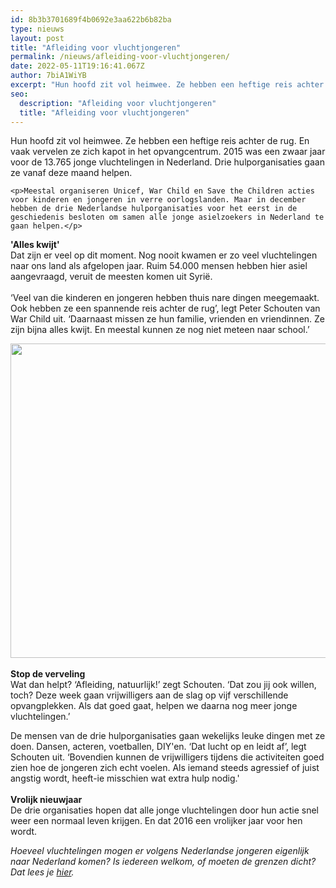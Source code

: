 ```yaml
---
id: 8b3b3701689f4b0692e3aa622b6b82ba
type: nieuws
layout: post
title: "Afleiding voor vluchtjongeren"
permalink: /nieuws/afleiding-voor-vluchtjongeren/
date: 2022-05-11T19:16:41.067Z
author: 7biA1WiYB
excerpt: "Hun hoofd zit vol heimwee. Ze hebben een heftige reis achter de rug. En vaak vervelen ze zich kapot in het opvangcentrum. 2015 was een zwaar jaar voor de 13.765 jonge vluchtelingen in Nederland. Drie hulporganisaties gaan ze vanaf deze maand helpen.  "
seo:
  description: "Afleiding voor vluchtjongeren"
  title: "Afleiding voor vluchtjongeren"
---
```

Hun hoofd zit vol heimwee. Ze hebben een heftige reis achter de rug. En vaak vervelen ze zich kapot in het opvangcentrum. 2015 was een zwaar jaar voor de 13.765 jonge vluchtelingen in Nederland. Drie hulporganisaties gaan ze vanaf deze maand helpen.  

    <p>Meestal organiseren Unicef, War Child en Save the Children acties voor kinderen en jongeren in verre oorlogslanden. Maar in december hebben de drie Nederlandse hulporganisaties voor het eerst in de geschiedenis besloten om samen alle jonge asielzoekers in Nederland te gaan helpen.</p>
<p><strong>'Alles kwijt'</strong><br>Dat zijn er veel op dit moment. Nog nooit kwamen er zo veel vluchtelingen naar ons land als afgelopen jaar. Ruim 54.000 mensen hebben hier asiel aangevraagd, veruit de meesten komen uit Syrië.<br><br>‘Veel van die kinderen en jongeren hebben thuis nare dingen meegemaakt. Ook hebben ze een spannende reis achter de rug’, legt Peter Schouten van War Child uit. ‘Daarnaast missen ze hun familie, vrienden en vriendinnen. Ze zijn bijna alles kwijt. En meestal kunnen ze nog niet meteen naar school.’</p>
<p><div class="media media-element-container media-default"><div id="file-14829" class="file file-image file-image-jpeg">

        
  
  <div class="content">
    <img title="Foto: ANP" height="503" width="850" class="media-element file-default" src="https://original.sevendays.nl/sites/default/files/ANP-34979167_1_0.jpg" alt="">  </div>

  
</div>
</div><br><strong>Stop de verveling</strong><br>Wat dan helpt? ‘Afleiding, natuurlijk!’ zegt Schouten. ‘Dat zou jij ook willen, toch? Deze week gaan vrijwilligers aan de slag op vijf verschillende opvangplekken. Als dat goed gaat, helpen we daarna nog meer jonge vluchtelingen.’
<p>De mensen van de drie hulporganisaties gaan wekelijks leuke dingen met ze doen. Dansen, acteren, voetballen, DIY'en. ‘Dat lucht op en leidt af’, legt Schouten uit. ‘Bovendien kunnen de vrijwilligers tijdens die activiteiten goed zien hoe de jongeren zich echt voelen. Als iemand steeds agressief of juist angstig wordt, heeft-ie misschien wat extra hulp nodig.'<br><br><strong>Vrolijk nieuwjaar </strong><br>De drie organisaties hopen dat alle jonge vluchtelingen door hun actie snel weer een normaal leven krijgen. En dat 2016 een vrolijker jaar voor hen wordt.   </p>
<p><em>Hoeveel vluchtelingen mogen er volgens Nederlandse jongeren eigenlijk naar Nederland komen? Is iedereen welkom, of moeten de grenzen dicht? Dat lees je <a href="https://original.sevendays.nl/nieuws/jongeren-positiever-over-vluchtelingen-dan-volwassenen">hier</a>.</em></p>  
